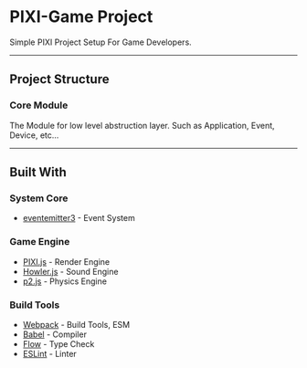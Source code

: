 # PIXI-Game Project

Simple PIXI Project Setup For Game Developers.

---
## Project Structure

### Core Module

The Module for low level abstruction layer. 
Such as Application, Event, Device, etc...

---
## Built With

### System Core
* [eventemitter3](https://github.com/primus/eventemitter3) - Event System

### Game Engine
* [PIXI.js](https://github.com/pixijs/pixi.js) - Render Engine
* [Howler.js](https://github.com/goldfire/howler.js) - Sound Engine
* [p2.js](https://github.com/schteppe/p2.js) - Physics Engine

### Build Tools
* [Webpack](https://webpack.js.org/) - Build Tools, ESM
* [Babel](https://babeljs.io/) - Compiler 
* [Flow](https://flow.org/) - Type Check
* [ESLint](https://eslint.org/) - Linter
